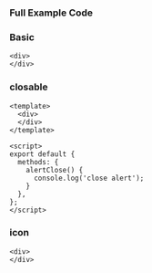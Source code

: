 ### Full Example Code

### Basic
```vue
<div>
</div>
```

### closable
```vue
<template>
  <div>
  </div>
</template>

<script>
export default {
  methods: {
    alertClose() {
      console.log('close alert');
    }
  },
};
</script>
```

### icon 
```vue
<div>
</div>
```
